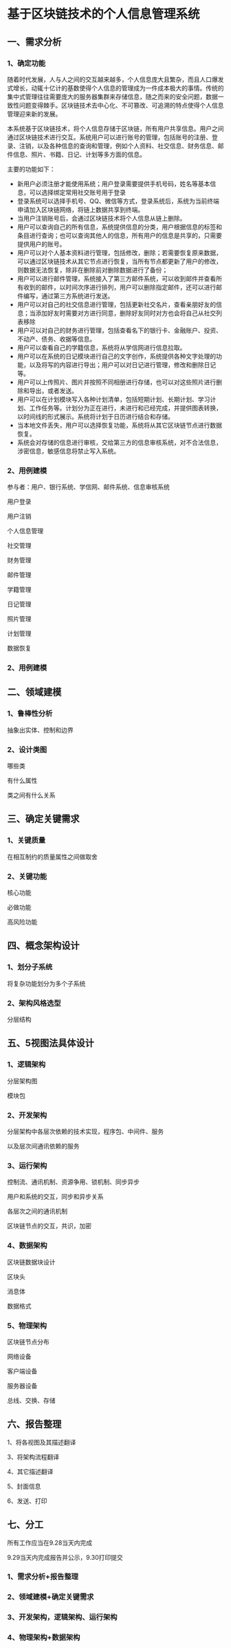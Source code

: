 # 					基于区块链技术的个人信息管理系统



## 一、需求分析

### 1、确定功能

​		随着时代发展，人与人之间的交互越来越多，个人信息庞大且繁杂，而且人口爆发式增长，动辄十亿计的基数使得个人信息的管理成为一件成本极大的事情。传统的集中式管理往往需要庞大的服务器集群来存储信息，随之而来的安全问题，数据一致性问题变得棘手。区块链技术去中心化、不可篡改、可追溯的特点使得个人信息管理迎来新的发展。

​	本系统基于区块链技术，将个人信息存储于区块链，所有用户共享信息。用户之间通过区块链技术进行交互。系统用户可以进行账号的管理，包括账号的注册、登录、注销，以及各种信息的查询和管理，例如个人资料、社交信息、财务信息、邮件信息、照片、书籍、日记、计划等多方面的信息。

主要的功能如下：

+ 新用户必须注册才能使用系统；用户登录需要提供手机号码，姓名等基本信息，可以选择绑定常用社交账号用于登录
+ 登录系统可以选择手机号、QQ、微信等方式，登录系统后，系统为当前终端申请加入区块链网络，将链上数据共享到终端。
+ 当用户注销账号后，会通过区块链技术将个人信息从链上删除。
+ 用户可以查询自己的所有信息，系统提供信息的分类，用户根据信息的标签和条目进行查询；也可以查询其他人的信息，所有用户的信息是共享的，只需要提供用户的账号。
+ 用户可以对个人基本资料进行管理，包括修改，删除；若需要恢复原来数据，可以通过区块链技术从其它节点进行恢复，当所有节点都更新了用户的修改，则数据无法恢复，除非在删除前对删除数据进行了备份；
+ 用户可以进行邮件管理，系统接入了第三方邮件系统，可以收到邮件并查看所有收到的邮件，以时间次序进行排列，用户可以删除指定邮件，还可以进行邮件编写，通过第三方系统进行发送。
+ 用户可以对自己的社交信息进行管理，包括更新社交名片，查看亲朋好友的信息；当添加好友时需要对方进行同意，删除好友同时对方也会将自己从社交列表移除
+ 用户可以对自己的财务进行管理，包括查看名下的银行卡、金融账户、投资、不动产、债务、收据等信息。
+ 用户可以查看自己的学籍信息，系统将从学信网进行信息拉取。
+ 用户可以在系统的日记模块进行自己的文字创作，系统提供各种文字处理的功能，以及将写的内容进行导出；用户可以对日记进行管理，修改和删除日记等。
+ 用户可以上传照片、图片并按照不同相册进行存储，也可以对这些照片进行删除和导出，或者发送。
+ 用户可以在计划模块写入各种计划清单，包括短期计划、长期计划、学习计划、工作任务等。计划分为正在进行，未进行和已经完成，并提供图表转换，以时间线的形式展示。系统将计划于日历进行结合和存储。
+ 当本地文件丢失，用户可以选择恢复功能，系统将从其它区块链节点进行数据恢复。
+ 系统会对存储的信息进行审核，交给第三方的信息审核系统，对不合法信息，涉密信息，敏感信息将禁止写入系统。



### 2、用例建模

参与者：用户、银行系统、学信网、邮件系统、信息审核系统



用户登录

用户注销

个人信息管理

社交管理

财务管理

邮件管理

学籍管理

日记管理

照片管理

计划管理

数据恢复







### 2、用例建模





## 二、领域建模

### 1、鲁棒性分析

抽象出实体、控制和边界



### 2、设计类图

哪些类

有什么属性

类之间有什么关系



## 三、确定关键需求

### 1、关键质量

在相互制约的质量属性之间做取舍



### 2、关键功能

核心功能

必做功能

高风险功能



## 四、概念架构设计

### 1、划分子系统

将复杂功能划分为多个子系统



### 2、架构风格选型

分层结构



## 五、5视图法具体设计

### 1、逻辑架构

分层架构图

模块包



### 2、开发架构

分层架构中各层次依赖的技术实现，程序包、中间件、服务

以及层次间通讯依赖的服务



### 3、运行架构

控制流、通讯机制、资源争用、锁机制、同步异步

用户和系统的交互，同步和异步关系

各层次之间的通讯机制

区块链节点的交互，共识，加密





### 4、数据架构

区块链数据块设计

区块头

消息体

数据格式



### 5、物理架构

区块链节点分布

网络设备

客户端设备

服务器设备

总线、交换、存储



## 六、报告整理

1、将各视图及其描述翻译

3、将架构流程翻译

4、其它描述翻译

5、封面信息

6、发送、打印



## 七、分工

所有工作应当在9.28当天内完成

9.29当天内完成报告并公示，9.30打印提交

### 1、需求分析+报告整理

### 2、领域建模+确定关键需求

### 3、开发架构，逻辑架构、运行架构

### 4、物理架构+数据架构


